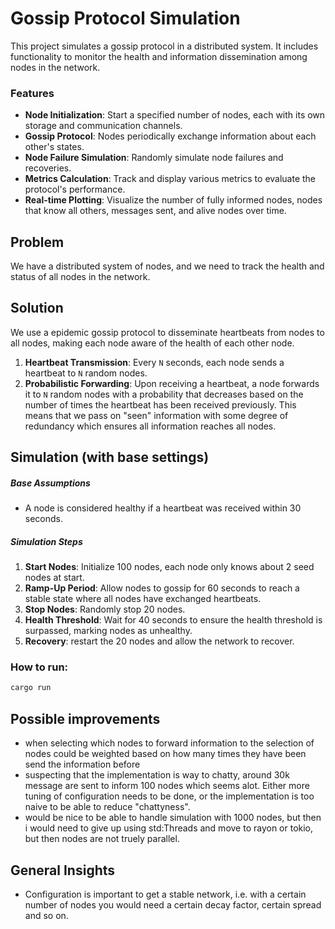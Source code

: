 # Gossip Protocol Simulation

This project simulates a gossip protocol in a distributed system. It includes functionality to monitor the health and information dissemination among nodes in the network.

### Features

- **Node Initialization**: Start a specified number of nodes, each with its own storage and communication channels.
- **Gossip Protocol**: Nodes periodically exchange information about each other's states.
- **Node Failure Simulation**: Randomly simulate node failures and recoveries.
- **Metrics Calculation**: Track and display various metrics to evaluate the protocol's performance.
- **Real-time Plotting**: Visualize the number of fully informed nodes, nodes that know all others, messages sent, and alive nodes over time.

## Problem

We have a distributed system of nodes, and we need to track the health and status of all nodes in the network.

## Solution

We use a epidemic gossip protocol to disseminate heartbeats from nodes to all nodes, making each node aware of the health of each other node.

1. **Heartbeat Transmission**: Every `N` seconds, each node sends a heartbeat to `N` random nodes.
2. **Probabilistic Forwarding**: Upon receiving a heartbeat, a node forwards it to `N` random nodes with a probability that decreases based on the number of times the heartbeat has been received previously. This means that we pass on "seen" information with some degree of redundancy which ensures all information reaches all nodes.

## Simulation (with base settings)

##### Base Assumptions

- A node is considered healthy if a heartbeat was received within 30 seconds.

##### Simulation Steps

1. **Start Nodes**: Initialize 100 nodes, each node only knows about 2 seed nodes at start.
2. **Ramp-Up Period**: Allow nodes to gossip for 60 seconds to reach a stable state where all nodes have exchanged heartbeats.
3. **Stop Nodes**: Randomly stop 20 nodes.
4. **Health Threshold**: Wait for 40 seconds to ensure the health threshold is surpassed, marking nodes as unhealthy.
5. **Recovery**: restart the 20 nodes and allow the network to recover.

### How to run:

```sh
cargo run
```

## Possible improvements

- when selecting which nodes to forward information to the selection of nodes could be weighted based on how many times they have been send the information before
- suspecting that the implementation is way to chatty, around 30k message are sent to inform 100 nodes which seems alot. Either more tuning of configuration needs to be done, or the implementation is too naive to be able to reduce "chattyness".
- would be nice to be able to handle simulation with 1000 nodes, but then i would need to give up using std:Threads and move to rayon or tokio, but then nodes are not truely parallel.

## General Insights

- Configuration is important to get a stable network, i.e. with a certain number of nodes you would need a certain decay factor, certain spread and so on.
